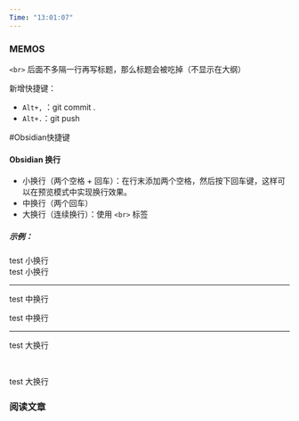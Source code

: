```yaml
---
Time: "13:01:07"
---
```


### MEMOS

`<br>` 后面不多隔一行再写标题，那么标题会被吃掉（不显示在大纲）

新增快捷键：

- `Alt+,` ：git commit .
- `Alt+.`：git push

#Obsidian快捷键

#### Obsidian 换行

- 小换行（两个空格 + 回车）：在行末添加两个空格，然后按下回车键，这样可以在预览模式中实现换行效果。
- 中换行（两个回车）
- 大换行（连续换行）：使用 `<br>` 标签

##### 示例：

test 小换行  
test 小换行

---

test 中换行

test 中换行

---

test 大换行

<br>

test 大换行

### 阅读文章






